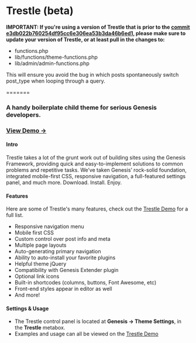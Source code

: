 Trestle (beta)
=======

**IMPORTANT: If you're using a version of Trestle that is prior to the [commit e3db022b760254df95cc6e306ea53b3da46b6ed1](https://github.com/MickeyKay/trestle/commit/e3db022b760254df95cc6e306ea53b3da46b6ed1), please make sure to update your version of Trestle, or at least pull in the changes to:**
* functions.php
* lib/functions/theme-functions.php
* lib/admin/admin-functions.php

This will ensure you avoid the bug in which posts spontaneously switch post_type when looping through a query.

=======


### A handy boilerplate child theme for serious Genesis developers.

### [View Demo &rarr;](http://demo.mightyminnow.com/theme/trestle/)

#### Intro
Trestle takes a lot of the grunt work out of building sites using the Genesis Framework, providing quick and easy-to-implement solutions to common problems and repetitive tasks. We’ve taken Genesis’ rock-solid foundation, integrated mobile-first CSS, responsive navigation, a full-featured settings panel, and much more. Download. Install. Enjoy.

#### Features
Here are some of Trestle's many features, check out the [Trestle Demo](http://demo.mightyminnow.com/theme/trestle/) for a full list.
* Responsive navigation menu
* Mobile first CSS
* Custom control over post info and meta
* Multiple page layouts
* Auto-generating primary navigation
* Ability to auto-install your favorite plugins
* Helpful theme jQuery
* Compatibility with Genesis Extender plugin
* Optional link icons
* Built-in shortcodes (columns, buttons, Font Awesome, etc)
* Front-end styles appear in editor as well
* And more!

#### Settings & Usage
* The Trestle control panel is located at **Genesis &rarr; Theme Settings**, in the **Trestle** metabox.
* Examples and usage can all be viewed on the [Trestle Demo](http://demo.mightyminnow.com/theme/trestle/)
